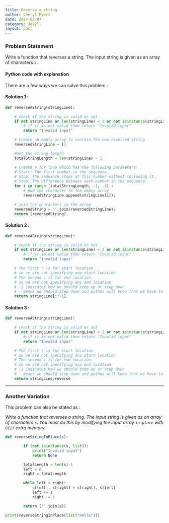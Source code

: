 ```yaml
---
title: Reverse a string
author: Cheryl Myers
date: 2024-03-07
category: Jekyll
layout: post
---
```


### Problem Statement

Write a function that reverses a string. The input string is given as an array of characters `s`.

#### Python code with explanation

There are a few ways we can solve this problem :

#### Solution 1 :

```python
def reverseAString(stringLine):

    # check if the string is valid or not
    if not stringLine or len(stringLine) < 2 or not isinstance(stringLine, str):
        # if it is not valid then return "Invalid input"
        return "Invalid input"

    # Create an empty array to contain the new reversed string
    reversedStringLine = []

    #Get the string length
    totalStringLength = len(stringLine) - 1

    # Create a for loop which has the following parameters
    # Start: The first number in the sequence.
    # Stop: The sequence stops at this number without including it.
    # Step: The difference between each number in the sequence.
    for i in range (totalStringLength, -1, -1) :
        # Add the character to the empty array
        reversedStringLine.append(stringLine[i]);

    # join the characters in the array
    reversedString = ''.join(reversedStringLine);
    return (reversedString);
```

#### Solution 2 :

```python
def reverseAString(stringLine):

    # check if the string is valid or not
    if not stringLine or len(stringLine) < 2 or not isinstance(stringLine, str):
        # if it is not valid then return "Invalid input"
        return "Invalid input"

    # The first : is for start location
    # so we are not specifying any start location
    # The second : is for end location
    # so we are not specifying any end location
    # -1 indicates how we should step up or step down
    # - means we should step down and python will know that we have to step down from the end of the string
    return stringLine[::-1]
```

#### Solution 3 :

```python
def reverseAString(stringLine):

    # check if the string is valid or not
    if not stringLine or len(stringLine) < 2 or not isinstance(stringLine, str):
        # if it is not valid then return "Invalid input"
        return "Invalid input"

    # The first : is for start location
    # so we are not specifying any start location
    # The second : is for end location
    # so we are not specifying any end location
    # -1 indicates how we should step up or step down
    # - means we should step down and python will know that we have to step down from the end of the string
    return stringLine.reverse
```

---

### Another Variation

This problem can also be stated as :

_Write a function that reverses a string. The input string is given as an array of characters `s`. You must do this by modifying the input array `in-place` with `O(1)` extra memory._

```python
def reverseStringInPlace(s):

        if (not isinstance(s, list)):
            print("Invalid input")
            return None

        totalLength = len(s)-1
        left = 0
        right = totalLength

        while left < right:
            s[left], s[right] = s[right], s[left]
            left += 1
            right -= 1

        return (''.join(s))

print(reverseStringInPlace(list("Hello")))
```
